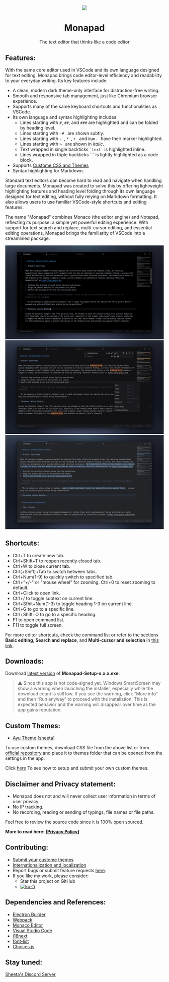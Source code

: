 <p align="center">
  <img width="128" align="center" src="src/icon/favicon.ico">
</p>
<h1 align="center">
  Monapad
</h1>
<p align="center">
  The text editor that thinks like a code editor
</p>

## Features:

With the same core editor used in VSCode and its own language designed for text editing, Monapad brings code editor-level efficiency and readability to your everyday writing. Its key features include:

- A clean, modern dark theme-only interface for distraction-free writing.
- Smooth and responsive tab management, just like Chromium browser experience.
- Supports many of the same keyboard shortcuts and functionalities as VSCode.
- Its own language and syntax highlighting includes:
  - Lines starting with `#`, `##`, and `###` are highlighted and can be folded by heading level.
  - Lines starting with `-# ` are shown subtly.
  - Lines starting with `- `, `* `, `+ ` and `Num. ` have their marker highlighted.
  - Lines starting with `> ` are shown in _italic_.
  - Text wrapped in single backticks `` `text` `` is highlighted inline.
  - Lines wrapped in triple backticks ``` is lightly highlighted as a code block.
- Supports [Custome CSS and Themes](https://github.com/sheetau/monapad/blob/main/CUSTOMTHEME.md)
- Syntax highlighting for Markdown.

Standard text editors can become hard to read and navigate when handling large documents. Monapad was created to solve this by offering lightweight highlighting features and heading level folding through its own language designed for text editing, without fully relying on Markdown formatting. It also allows users to use familiar VSCode-style shortcuts and editing features.

The name "Monapad" combines Monaco (the editor engine) and Notepad, reflecting its purpose: a simple yet powerful editing experience. With support for text search and replace, multi-cursor editing, and essential editing operations, Monapad brings the familiarity of VSCode into a streamlined package.

![Screenshot Onyx](screenshots/monapad_ss_onyx.png?raw=true "Onyx")
![Screenshot Dark](screenshots/monapad_ss_dark.png?raw=true "Dark")
![Screenshot Ash](screenshots/monapad_ss_ash.png?raw=true "Ash")

## Shortcuts:

- Ctrl+T to create new tab.
- Ctrl+Shift+T to reopen recently closed tab.
- Ctrl+W to close current tab.
- Ctrl(+Shift)+Tab to switch between tabs.
- Ctrl+Num(1-9) to quickly switch to specified tab.
- Ctrl+"+/-" or "mouse wheel" for zooming. Ctrl+0 to reset zooming to default.
- Ctrl+Click to open link.
- Ctrl+/ to toggle subtext on current line.
- Ctrl+Sfhit+Num(1-3) to toggle heading 1-3 on current line.
- Ctrl+G to go to a specific line.
- Ctrl+Shift+O to go to a specific heading.
- F1 to open command list.
- F11 to toggle full screen.

For more editor shortcuts, check the command list or refer to the sections **Basic editing**, **Search and replace**, and **Multi-cursor and selection** in [this link](https://code.visualstudio.com/shortcuts/keyboard-shortcuts-windows.pdf).

## Downloads:

Download [latest version](https://github.com/sheetau/monapad/releases/latest) of **Monapad-Setup-x.x.x.exe**.

> ⚠️ Since this app is not code-signed yet, Windows SmartScreen may show a warning when launching the installer, especially while the download count is still low.
> If you see the warning, click “More info” and then “Run anyway” to proceed with the installation.
> This is expected behavior and the warning will disappear over time as the app gains reputation.

## Custom Themes:

- [Ayu Theme](https://github.com/sheetau/monapad/tree/main/customthemes/ayu/README.md) [[sheeta](https://github.com/sheetau)]

To use custom themes, download CSS file from the above list or from [official repository](https://github.com/sheetau/monapad/tree/main/customthemes) and place it to themes folder that can be opened from the settings in the app.

Click [here](https://github.com/sheetau/monapad/blob/main/CUSTOMTHEME.md) To see how to setup and submit your own custom themes.

## Disclaimer and Privacy statement:

- Monapad does not and will never collect user information in terms of user privacy.
- No IP tracking.
- No recording, reading or sending of typings, file names or file paths.

Feel free to review the source code since it is 100% open sourced.

**More to read here: [[Privacy Policy](https://github.com/sheetau/monapad/blob/main/PRIVACY.md)]**

## Contributing:

- [Submit your custome themes](https://github.com/sheetau/monapad/blob/main/CUSTOMTHEME.md)
- [Internationalization and localization](https://github.com/sheetau/monapad/blob/main/LANGUAGE.md)
- Report bugs or submit feature requests [here](https://github.com/sheetau/monapad/issues).
- If you like my work, please consider:
  - Star this project on GitHub
  - [![ko-fi](https://www.ko-fi.com/img/githubbutton_sm.svg)](https://ko-fi.com/sheeta)

## Dependencies and References:

- [Electron Builder](https://github.com/electron-userland/electron-builder)
- [Webpack](https://github.com/webpack/webpack)
- [Monaco Editor](https://github.com/microsoft/monaco-editor)
- [Visual Studio Code](https://github.com/microsoft/vscode)
- [i18next](https://github.com/i18next/i18next)
- [font-list](https://github.com/oldj/node-font-list)
- [Choices.js](https://github.com/Choices-js/Choices)

## Stay tuned:

[Sheeta's Discord Server](https://discord.gg/2dXs5HwXuW)
